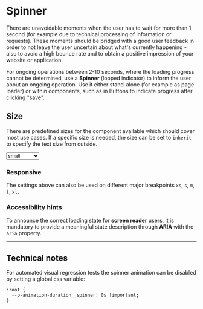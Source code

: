 # Spinner

There are unavoidable moments when the user has to wait for more than 1 second (for example due to technical processing of information or requests).
These moments should be bridged with a good user feedback in order to not leave the user uncertain about what's currently happening - also to avoid a high bounce rate and to obtain a positive impression of your website or application.

For ongoing operations between 2-10 seconds, where the loading progress cannot be determined, use a **Spinner** (looped indicator) to inform the user about an ongoing operation. Use it either stand-alone (for example as page loader) or within components, such as in Buttons to indicate progress after clicking "save".

<TableOfContents></TableOfContents>

## Size

There are predefined sizes for the component available which should cover most use cases. 
If a specific size is needed, the size can be set to `inherit` to specify the text size from outside.

<Playground :markup="sizeMarkup" :config="config">
  <select v-model="size" aria-label="Select size">
    <option disabled>Select size</option>
    <option>small</option>
    <option>medium</option>
    <option>large</option>
    <option>inherit</option>
  </select>
</Playground>

### Responsive

The settings above can also be used on different major breakpoints `xs`, `s`, `m`, `l`, `xl`.

<Playground :markup="responsive" :config="config"></Playground>

### <A11yIcon></A11yIcon> Accessibility hints
To announce the correct loading state for **screen reader** users, it is mandatory to provide a meaningful state description through **ARIA** with the `aria` property.

---

## Technical notes

For automated visual regression tests the spinner animation can be disabled by setting a global css variable: 

```
:root {
  --p-animation-duration__spinner: 0s !important;
}
```

<script lang="ts">
import Vue from 'vue';
import Component from 'vue-class-component';

@Component
export default class Code extends Vue {
  config = { themeable: true };
  
  size = 'small';
  
  get sizeMarkup() {
    const style = this.size === 'inherit' ? ' style="width: 96px; height: 96px;"' : '';
    return `<p-spinner size="${this.size}"${style} aria="{ 'aria-label': 'Loading page content' }" />`;
  }
  
  responsive =
`<p-spinner size="{ base: 'small', l: 'medium' }" aria="{ 'aria-label': 'Loading page content' }" />`;

}
</script>

